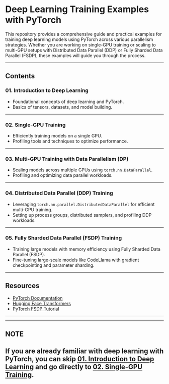# **Deep Learning Training Examples with PyTorch**

This repository provides a comprehensive guide and practical examples for training deep learning models using PyTorch across various parallelism strategies. Whether you are working on single-GPU training or scaling to multi-GPU setups with Distributed Data Parallel (DDP) or Fully Sharded Data Parallel (FSDP), these examples will guide you through the process.

---

## **Contents**

### 01. **Introduction to Deep Learning**
- Foundational concepts of deep learning and PyTorch.
- Basics of tensors, datasets, and model building.

---

### 02. **Single-GPU Training**
- Efficiently training models on a single GPU.
- Profiling tools and techniques to optimize performance.

---

### 03. **Multi-GPU Training with Data Parallelism (DP)**
- Scaling models across multiple GPUs using `torch.nn.DataParallel`.
- Profiling and optimizing data parallel workloads.

---

### 04. **Distributed Data Parallel (DDP) Training**
- Leveraging `torch.nn.parallel.DistributedDataParallel` for efficient multi-GPU training.
- Setting up process groups, distributed samplers, and profiling DDP workloads.

---

### 05. **Fully Sharded Data Parallel (FSDP) Training**
- Training large models with memory efficiency using Fully Sharded Data Parallel (FSDP).
- Fine-tuning large-scale models like CodeLlama with gradient checkpointing and parameter sharding.

---

## **Resources**

- [PyTorch Documentation](https://pytorch.org/docs/)
- [Hugging Face Transformers](https://huggingface.co/docs/transformers/)
- [PyTorch FSDP Tutorial](https://pytorch.org/tutorials/intermediate/FSDP_tutorial.html)

---


---
## **NOTE**
If you are already familiar with deep learning with PyTorch, you can skip [01. Introduction to Deep Learning](./01_introduction_to_deeplearning/) and go directly to [02. Single-GPU Training](./02_singlegpu_training/).
---

